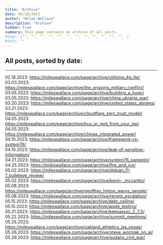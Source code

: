 ```yaml
---
title: "Archive"
date: 05/20/2023
author: "Miles Wallace"
description: "Archive"
hidden: true
summary: This page contains an archive of all posts.
#tags: ["", "", "", "", "", "", "", "", "", "", "", "", ]
#font: ""
---
```

## All posts, sorted by date:
____
02.18.2023: https://mileswallace.com/page/archive/utilizing_4g_lte/  
03.03.2023: https://mileswallace.com/page/archive/the_ongoing_military_conflict/    
03.05.2023: https://mileswallace.com/page/archive/building_a_hugo/     
03.05.2023: https://mileswallace.com/page/archive/china_ukraine_war/      
03.20.2023: https://mileswallace.com/page/archive/united_states_abrams/    
03.21.2023: https://mileswallace.com/page/archive/cloudflare_zero_trust_model/    
04.05.2023: https://mileswallace.com/page/archive/buy_or_rent_from_your_isp/    
04.05.2023: https://mileswallace.com/page/archive/chinas_integrated_power/      
04.10.2023: https://mileswallace.com/page/archive/framework-vs-system76/    
04.10.2023: https://mileswallace.com/page/archive/leak-of-sensitive-information/     
04.21.2023: https://mileswallace.com/page/archive/system76_pangolin/   
04.25.2023: https://mileswallace.com/page/archive/fire_and_ice/   
05.02.2023: https://mileswallace.com/page/archive/debian_11-7_bulleteye_review/     
05.02.2023: https://mileswallace.com/page/archive/kevin-_mccarthy/   
05.08.2023: https://mileswallace.com/page/archive/geoffrey_hinton_warns_people/     
05.08.2023: https://mileswallace.com/page/archive/recent_escalation/   
05.15.2023: https://mileswallace.com/page/archive/debt_ceiling/   
05.15.2023: https://mileswallace.com/page/archive/apple_testing/    
05.21.2023: https://mileswallace.com/page/archive/keepassxc_2_7_5/  
05.22.2023: https://mileswallace.com/page/archive/summit_meetings/  
05.25.2023: https://mileswallace.com/page/archive/oakland_athletics_las_vegas/  
05.26.2023: https://mileswallace.com/page/archive/steve_wozniak_on_ai/  
05.29.2023: https://mileswallace.com/page/archive/sudans_civil_war/  
